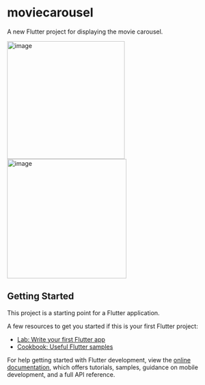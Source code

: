 # moviecarousel

A new Flutter project for displaying the movie carousel.

<img width="275" alt="image" src="https://user-images.githubusercontent.com/63668472/214543584-5970639e-d7c6-49a1-bcc3-c5a6d3ae04cb.png">

<img width="279" alt="image" src="https://user-images.githubusercontent.com/63668472/214543884-33a214ef-86a9-4a94-a231-1c3f32f94652.png">

## Getting Started

This project is a starting point for a Flutter application.

A few resources to get you started if this is your first Flutter project:

- [Lab: Write your first Flutter app](https://docs.flutter.dev/get-started/codelab)
- [Cookbook: Useful Flutter samples](https://docs.flutter.dev/cookbook)

For help getting started with Flutter development, view the
[online documentation](https://docs.flutter.dev/), which offers tutorials,
samples, guidance on mobile development, and a full API reference.

